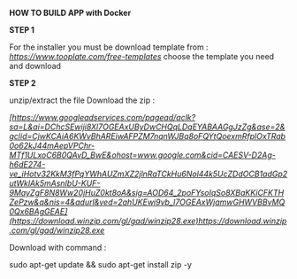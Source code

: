 **HOW TO BUILD APP with Docker**

**STEP 1**

For the installer you must be download template from :
_https://www.tooplate.com/free-templates_
choose the template you need and download

**STEP 2**

unzip/extract the file
Download the zip :

_[https://www.googleadservices.com/pagead/aclk?sa=L&ai=DChcSEwiji8Xl7OGEAxUByDwCHQqLDqEYABAAGgJzZg&ase=2&gclid=CjwKCAiA6KWvBhAREiwAFPZM7nqnWJBq8oFQYtQoexmRfplOxTRab0o62kJ44mAepVPChr-MTf1ULxoC6B0QAvD_BwE&ohost=www.google.com&cid=CAESV-D2Ag-h6dE274-ve_iHotv32KkM3fPqYWhAUZmXZ2jlnRaTCkHu6Nol44k5UcZDdOCB1adGp2utWklAk5mAsnIbU-KUF-9MayZgF8N8Ww20jHuZ0kt8oA&sig=AOD64_2poFYsoIqSo8XBaKKiCFKTHZePzw&q&nis=4&adurl&ved=2ahUKEwi9vb_l7OGEAxWjamwGHWVBBvMQ0Qx6BAgGEAE](https://download.winzip.com/gl/gad/winzip28.exe)https://download.winzip.com/gl/gad/winzip28.exe_

Download with command : 

sudo apt-get update && sudo apt-get install zip -y
